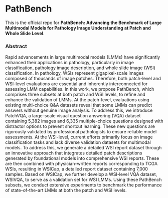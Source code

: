 # PathBench

This is the official repo for **PathBench: Advancing the Benchmark of Large Multimodal Models for Pathology Image Understanding at Patch and Whole Slide Level**.



### Abstract

Rapid advancements in large multimodal models (LMMs) have significantly enhanced their applications in pathology, particularly in image classification, pathology image description, and whole slide image (WSI) classification. In pathology, WSIs represent gigapixel-scale images composed of thousands of image patches. Therefore, both patch-level and WSI-level evaluations are essential and inherently interconnected for assessing LMM capabilities. In this work, we propose PathBench, which comprises three subsets at both patch and WSI levels, to refine and enhance the validation of LMMs. At the patch-level, evaluations using existing multi-choice Q\&A datasets reveal that some LMMs can predict answers without genuine image analysis. To address this, we introduce PatchVQA, a large-scale visual question answering (VQA) dataset containing 5,382 images and 6,335 multiple-choice questions designed with distractor options to prevent shortcut learning. These new questions are rigorously validated by professional pathologists to ensure reliable model assessments. At the WSI-level, current efforts primarily focus on image classification tasks and lack diverse validation datasets for multimodal models. To address this, we generate a detailed WSI report dataset through an innovative approach that integrates detailed patch descriptions generated by foundational models into comprehensive WSI reports. These are then combined with physician-written reports corresponding to TCGA WSIs, resulting in WSICap, a detailed report dataset containing 7,000 samples. Based on WSICap, we further develop a WSI-level VQA dataset, WSIVQA, to serve as a validation set for WSI LMMs. Using these PathBench subsets, we conduct extensive experiments to benchmark the performance of state-of-the-art LMMs at both the patch and WSI levels. 